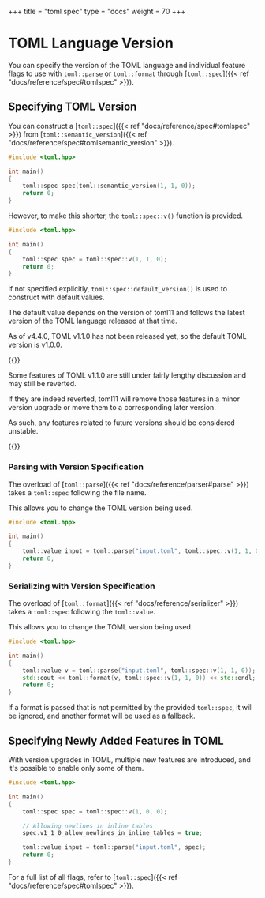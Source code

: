 +++
title = "toml spec"
type  = "docs"
weight = 70
+++

# TOML Language Version

You can specify the version of the TOML language and individual feature flags to use with `toml::parse` or `toml::format` through [`toml::spec`]({{< ref "docs/reference/spec#tomlspec" >}}).

## Specifying TOML Version

You can construct a [`toml::spec`]({{< ref "docs/reference/spec#tomlspec" >}}) from [`toml::semantic_version`]({{< ref "docs/reference/spec#tomlsemantic_version" >}}).

```cpp
#include <toml.hpp>

int main()
{
    toml::spec spec(toml::semantic_version(1, 1, 0));
    return 0;
}
```

However, to make this shorter, the `toml::spec::v()` function is provided.

```cpp
#include <toml.hpp>

int main()
{
    toml::spec spec = toml::spec::v(1, 1, 0);
    return 0;
}
```

If not specified explicitly, `toml::spec::default_version()` is used to construct with default values.

The default value depends on the version of toml11 and follows the latest version of the TOML language released at that time.

As of v4.4.0, TOML v1.1.0 has not been released yet, so the default TOML version is v1.0.0.

{{<hint warning>}}

Some features of TOML v1.1.0 are still under fairly lengthy discussion and may still be reverted.

If they are indeed reverted, toml11 will remove those features in a minor version upgrade or move them to a corresponding later version.

As such, any features related to future versions should be considered unstable.

{{</hint>}}

### Parsing with Version Specification

The overload of [`toml::parse`]({{< ref "docs/reference/parser#parse" >}}) takes a `toml::spec` following the file name.

This allows you to change the TOML version being used.

```cpp
#include <toml.hpp>

int main()
{
    toml::value input = toml::parse("input.toml", toml::spec::v(1, 1, 0));
    return 0;
}
```

### Serializing with Version Specification

The overload of [`toml::format`]({{< ref "docs/reference/serializer" >}}) takes a `toml::spec` following the `toml::value`.

This allows you to change the TOML version being used.

```cpp
#include <toml.hpp>

int main()
{
    toml::value v = toml::parse("input.toml", toml::spec::v(1, 1, 0));
    std::cout << toml::format(v, toml::spec::v(1, 1, 0)) << std::endl;
    return 0;
}
```

If a format is passed that is not permitted by the provided `toml::spec`, it will be ignored, and another format will be used as a fallback.

## Specifying Newly Added Features in TOML

With version upgrades in TOML, multiple new features are introduced, and it's possible to enable only some of them.

```cpp
#include <toml.hpp>

int main()
{
    toml::spec spec = toml::spec::v(1, 0, 0);

    // Allowing newlines in inline tables
    spec.v1_1_0_allow_newlines_in_inline_tables = true;

    toml::value input = toml::parse("input.toml", spec);
    return 0;
}
```

For a full list of all flags, refer to [`toml::spec`]({{< ref "docs/reference/spec#tomlspec" >}}).
